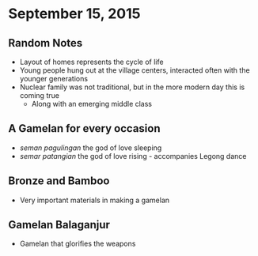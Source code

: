 # September 15, 2015

## Random Notes
- Layout of homes represents the cycle of life
- Young people hung out at the village centers, interacted often with the younger generations
- Nuclear family was not traditional, but in the more modern day this is coming true
  - Along with an emerging middle class

## A Gamelan for every occasion
- *seman pagulingan* the god of love sleeping
- *semar patangian* the god of love rising - accompanies Legong dance

## Bronze and Bamboo
- Very important materials in making a gamelan

## Gamelan Balaganjur
- Gamelan that glorifies the weapons

